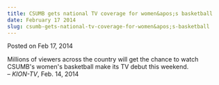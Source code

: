 ```yaml
---
title: CSUMB gets national TV coverage for women&apos;s basketball
date: February 17 2014
slug: csumb-gets-national-tv-coverage-for-women&apos;s-basketball
---
```


 



<span class="date">Posted on Feb 17, 2014    </span>
<p>Millions of viewers across the country will get the chance to
watch CSUMB&apos;s women&apos;s basketball make its TV debut this
weekend.<br>
&#x2013; <em>KION-TV</em>, Feb. 14, 2014</br></p>





 
